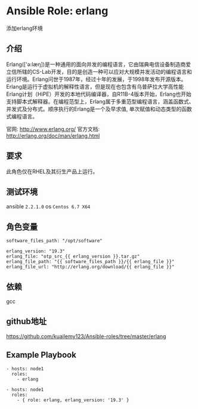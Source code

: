 # Ansible Role: erlang

添加erlang环境

## 介绍

Erlang(['ə:læŋ])是一种通用的面向并发的编程语言，它由瑞典电信设备制造商爱立信所辖的CS-Lab开发，目的是创造一种可以应对大规模并发活动的编程语言和运行环境。Erlang问世于1987年，经过十年的发展，于1998年发布开源版本。Erlang是运行于虚拟机的解释性语言，但是现在也包含有乌普萨拉大学高性能Erlang计划（HiPE）开发的本地代码编译器，自R11B-4版本开始，Erlang也开始支持脚本式解释器。在编程范型上，Erlang属于多重范型编程语言，涵盖函数式、并发式及分布式。顺序执行的Erlang是一个及早求值, 单次赋值和动态类型的函数式编程语言。

官网: http://www.erlang.org/
官方文档: http://erlang.org/doc/man/erlang.html

## 要求

此角色仅在RHEL及其衍生产品上运行。

## 测试环境

ansible `2.2.1.0`
os `Centos 6.7 X64`

## 角色变量
	software_files_path: "/opt/software"

	erlang_version: "19.3"
	erlang_file: "otp_src_{{ erlang_version }}.tar.gz"
	erlang_file_path: "{{ software_files_path }}/{{ erlang_file }}"
	erlang_file_url: "http://erlang.org/download/{{ erlang_file }}"

## 依赖

gcc

## github地址
https://github.com/kuailemy123/Ansible-roles/tree/master/erlang

## Example Playbook

    - hosts: node1
      roles:
        - erlang
	
    - hosts: node1
      roles:
        - { role: erlang, erlang_version: '19.3' }
